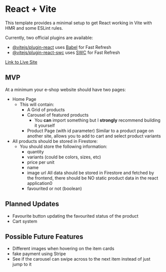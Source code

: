 # React + Vite

This template provides a minimal setup to get React working in Vite with HMR and some ESLint rules.

Currently, two official plugins are available:

- [@vitejs/plugin-react](https://github.com/vitejs/vite-plugin-react/blob/main/packages/plugin-react/README.md) uses [Babel](https://babeljs.io/) for Fast Refresh
- [@vitejs/plugin-react-swc](https://github.com/vitejs/vite-plugin-react-swc) uses [SWC](https://swc.rs/) for Fast Refresh

[Link to Live Site](https://threadedneat-3wxn0xqsx-avocado955s-projects.vercel.app/)

## MVP

At a minimum your e-shop website should have two pages:

- Home Page
  - This will contain:
    - A Grid of products
    - Carousel of featured products
      - You **can** import something but I **strongly** recommend building it yourself
    - Product Page (with id parameter) Similar to a product page on another site, allows you to add to cart and select product variants
- All products should be stored in Firestore:
  - You should store the following information:
    - quantity
    - variants (could be colors, sizes, etc)
    - price per unit
    - name
    - image url
      All data should be stored in Firestore and fetched by the frontend, there should be NO static product data in the react application0
    - favourited or not (boolean)

## Planned Updates

- Favourite button updating the favourited status of the product
- Cart system

## Possible Future Features

- Different images when hovering on the item cards
- fake payment using Stripe
- See if the carousel can swipe across to the next item instead of just jump to it
